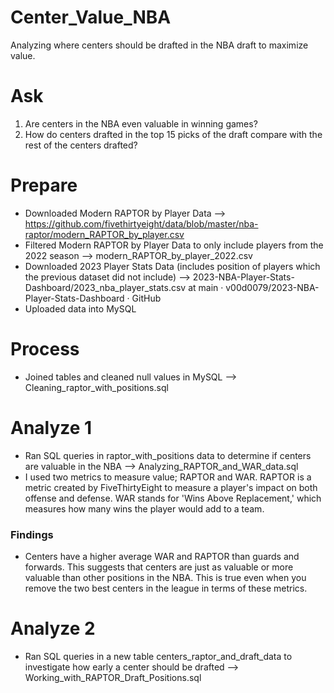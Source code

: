 # Center_Value_NBA
Analyzing where centers should be drafted in the NBA draft to maximize value.

# Ask
1. Are centers in the NBA even valuable in winning games?
2. How do centers drafted in the top 15 picks of the draft compare with the rest of the centers drafted?

# Prepare
- Downloaded Modern RAPTOR by Player Data --> https://github.com/fivethirtyeight/data/blob/master/nba-raptor/modern_RAPTOR_by_player.csv
- Filtered Modern RAPTOR by Player Data to only include players from the 2022 season -->
modern_RAPTOR_by_player_2022.csv
- Downloaded 2023 Player Stats Data (includes position of players which the previous dataset did not include) --> 2023-NBA-Player-Stats-Dashboard/2023_nba_player_stats.csv at main · v00d0079/2023-NBA-Player-Stats-Dashboard · GitHub
- Uploaded data into MySQL

# Process
- Joined tables and cleaned null values in MySQL --> Cleaning_raptor_with_positions.sql

# Analyze 1
- Ran SQL queries in raptor_with_positions data to determine if centers are valuable in the NBA --> Analyzing_RAPTOR_and_WAR_data.sql
- I used two metrics to measure value; RAPTOR and WAR. RAPTOR is a metric created by FiveThirtyEight to measure a player's impact on both offense and defense. WAR stands for 'Wins Above Replacement,' which measures how many wins the player would add to a team.
### Findings
  - Centers have a higher average WAR and RAPTOR than guards and forwards. This suggests that centers are just as valuable or more valuable than other positions in the NBA. This is true even when you remove the two best centers in the league in terms of these metrics.

# Analyze 2
- Ran SQL queries in a new table centers_raptor_and_draft_data to investigate how early a center should be drafted --> Working_with_RAPTOR_Draft_Positions.sql
